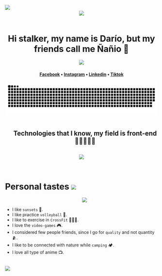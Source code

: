 <img src="https://user-images.githubusercontent.com/73097560/115834477-dbab4500-a447-11eb-908a-139a6edaec5c.gif">
<br>
<div align="center">
    <img src="https://drive.google.com/uc?id=1lUm8DH9agktiSfONFa4c_oQ2qyn2MI08" width="200px" />
</div>
<br>
<h1 align="center">Hi stalker, my name is Darío, but my friends call me Ñañio 🦁</h1>
<div align="center">
    <img src="/web/static/img/screenshots/homepage.gif" height=360/>
</div>
<h4 align="center">
    <b>
        <a href="https://www.facebook.com/dario.gutierrezalvares/">Facebook</a>
    </b>
  •
    <b>
        <a href="https://www.instagram.com/nanio.getelementbyid/">Instagram</a>
    </b>
  •
    <b>
        <a href="https://www.linkedin.com/in/dario-antonio-gutierrez-alvarez-41353a225/">Linkedin</a>
    </b>
  •
    <b>
        <a href="https://www.tiktok.com/@dariogtzalvarez">Tiktok</a>
    </b>
</h3> 
<div align="center">
    <img  src="https://github.com/1999AZZAR/1999AZZAR/blob/main/resources/img/grid-snake.svg" alt="snake"/>
</div>
<div id="user-content-toc">
    <ul align="center">
        <summary><h2 style="display: inline-block">Technologies that I know, my field is front-end 👨🏻‍💻👏🏼</h2></summary>
    </ul>
</div>
<div>
    <p align="center">
        <a href="https://skillicons.dev">
<img src="https://skillicons.dev/icons?i=html,css,js,bootstrap,tailwind,react,figma,git,aws,discord,github,linux,postman,vscode&perline=14"/>
        </a>
    </p>
</div>
<br>
<h1 align="left">Personal tastes 
    <picture>
        <img src = "https://github.com/7oSkaaa/7oSkaaa/blob/main/Images/about_me.gif?raw=true" width = 25px>
    </picture> 
</h1>
<picture> 
    <img align="right" src="https://github.com/7oSkaaa/7oSkaaa/blob/main/Images/Right_Side.gif?raw=true" width = 250px />
</picture>
<br>

- I like `sunsets` 🌅.
- I like practice `volleyball` 🏐.
- I like to exercise in `CrossFit` 🏋🏼‍♂️.
- I love the `video-games` 🎮.
- I considered few people friends, since I go for `quality` and not quantity 🫂.
- I like to be connected with nature while `camping` 🏕.
- I love all type of anime 📺.

<br>
<img src="https://user-images.githubusercontent.com/73097560/115834477-dbab4500-a447-11eb-908a-139a6edaec5c.gif">
